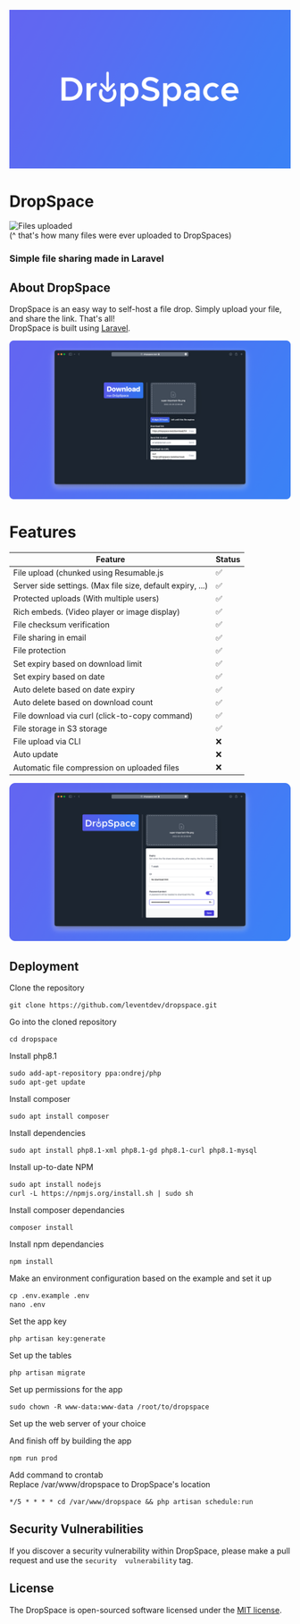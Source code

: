 <p align="center"><a><img src="/public/mockups/logo.png"></a></p>


# DropSpace
<!-- 
    Insert tags, badges, etc... here

-->

<img src="https://img.shields.io/endpoint?url=https://leventdev.me/api/dropspace/files-uploaded" alt="Files uploaded"></a>  
(^ that's how many files were ever uploaded to DropSpaces)

### Simple file sharing made in Laravel

## About DropSpace

DropSpace is an easy way to self-host a file drop. Simply upload your file, and share the link. That's all!  
DropSpace is built using [Laravel](https://laravel.com).

![](/public/mockups/download.png)

# Features

| Feature                                                         | Status             |
| --------------------------------------------------------------- | ------------------ |
| File upload (chunked using Resumable.js                         | :white_check_mark: |
| Server side settings. (Max file size, default expiry, ...)      | :white_check_mark: |
| Protected uploads (With multiple users)                         | :white_check_mark: |
| Rich embeds. (Video player or image display)                    | :white_check_mark: |
| File checksum verification                                      | :white_check_mark: |
| File sharing in email                                           | :white_check_mark: |
| File protection                                                 | :white_check_mark: |
| Set expiry based on download limit                              | :white_check_mark: |
| Set expiry based on date                                        | :white_check_mark: |
| Auto delete based on date expiry                                | :white_check_mark: |
| Auto delete based on download count                             | :white_check_mark: |
| File download via curl (click-to-copy command)                  | :white_check_mark: |
| File storage in S3 storage                                      | :white_check_mark: |
| File upload via CLI                                             | :x:                |
| Auto update                                                     | :x:                |
| Automatic file compression on uploaded files                    | :x:                |

<!-- list features todo -->

![](/public/mockups/upload-settings.png)

## Deployment

Clone the repository

```
git clone https://github.com/leventdev/dropspace.git
```

Go into the cloned repository

```
cd dropspace
```

Install php8.1

```
sudo add-apt-repository ppa:ondrej/php
sudo apt-get update
```

Install composer

```
sudo apt install composer
```

Install dependencies

```
sudo apt install php8.1-xml php8.1-gd php8.1-curl php8.1-mysql
```

Install up-to-date NPM

```
sudo apt install nodejs
curl -L https://npmjs.org/install.sh | sudo sh
```

Install composer dependancies

```
composer install
```

Install npm dependancies

```
npm install
```

Make an environment configuration based on the example and set it up

```
cp .env.example .env
nano .env
```

Set the app key

```
php artisan key:generate
```

Set up the tables

```
php artisan migrate
```

Set up permissions for the app

```
sudo chown -R www-data:www-data /root/to/dropspace
```

Set up the web server of your choice

And finish off by building the app

```
npm run prod
```

Add command to crontab  
Replace /var/www/dropspace to DropSpace's location

```
*/5 * * * * cd /var/www/dropspace && php artisan schedule:run

```



## Security Vulnerabilities

If you discover a security vulnerability within DropSpace, please make a pull request and use the `security  vulnerability` tag.

## License

The DropSpace is open-sourced software licensed under the [MIT license](https://opensource.org/licenses/MIT).
